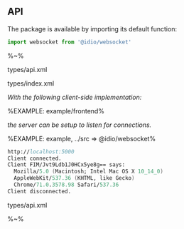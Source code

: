 ## API

The package is available by importing its default function:

```js
import websocket from '@idio/websocket'
```

%~%

<typedef name="websocket" noArgTypesInToc>types/api.xml</typedef>

<typedef>types/index.xml</typedef>

_With the following client-side implementation:_

%EXAMPLE: example/frontend%

_the server can be setup to listen for connections._

%EXAMPLE: example, ../src => @idio/websocket%

```fs
http://localhost:5000
Client connected.
Client FIM/Jvt9Ldb1J0HCx5ye8g== says:
  Mozilla/5.0 (Macintosh; Intel Mac OS X 10_14_0)
  AppleWebKit/537.36 (KHTML, like Gecko)
  Chrome/71.0.3578.98 Safari/537.36
Client disconnected.
```

<typedef level="2" name="sendMessage" noArgTypesInToc>types/api.xml</typedef>

%~%